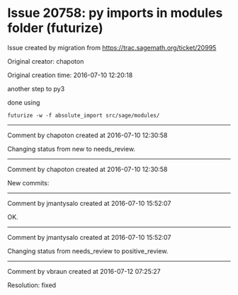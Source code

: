 # Issue 20758: py imports in modules folder (futurize)

Issue created by migration from https://trac.sagemath.org/ticket/20995

Original creator: chapoton

Original creation time: 2016-07-10 12:20:18

another step to py3

done using

```
futurize -w -f absolute_import src/sage/modules/
```




---

Comment by chapoton created at 2016-07-10 12:30:58

Changing status from new to needs_review.


---

Comment by chapoton created at 2016-07-10 12:30:58

New commits:


---

Comment by jmantysalo created at 2016-07-10 15:52:07

OK.


---

Comment by jmantysalo created at 2016-07-10 15:52:07

Changing status from needs_review to positive_review.


---

Comment by vbraun created at 2016-07-12 07:25:27

Resolution: fixed
